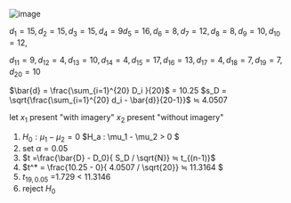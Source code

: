 ![image](https://github.com/user-attachments/assets/c7e2068c-7a32-4491-b938-09c847833ba3)

$d_1 = 15, d_2 = 15 , d_3 = 15 , d_4 = 9 d_5 =16, d_6 = 8, d_7 = 12 , d_8 = 8 , d_9 = 10 , d_{10} = 12 ,$

$d_{11} = 9 , d_{12} = 4 , d_{13} = 10, d_{14} = 4 , d_{15} = 17 , d_{16} =13 , d_{17} = 4 , d_{18} = 7 , d_{19} = 7 , d_{20} = 10$

$\bar{d} = \frac{\sum_{i=1}^{20} D_i }{20}$ = 10.25
$s_D = \sqrt{\frac{\sum_{i=1}^{20} d_i - \bar{d}}{20-1}}$ ≒ 4.0507

let $x_1$ present "with imagery"   $x_2$ present "without imagery"

1. $H_0 : \mu_1 - \mu_2 = 0$   $H_a : \mu_1 - \mu_2 > 0 $
2. set $\alpha = 0.05$
3. $t =\frac{\bar{D} - D_0}{ S_D / \sqrt{N}} ≒ t_{(n-1)}$
4. $t^* = \frac{10.25 - 0}{ 4.0507 / \sqrt{20}} ≒ 11.3164 $
5. $t_{19,0.05}$ =1.729 < 11.3146
6. reject $H_0$
